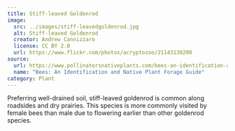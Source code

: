 ```yaml
---
title: Stiff-leaved Goldenrod
image:
  src: ../images/stiff-leavedgoldenrod.jpg
  alt: Stiff-leaved Goldenrod
  creator: Andrew Cannizzaro
  license: CC BY 2.0
  url: https://www.flickr.com/photos/acryptozoo/21143130290
source:
  url: https://www.pollinatorsnativeplants.com/bees-an-identification-and-native-plant-forage-guide.html
  name: "Bees: An Identification and Native Plant Forage Guide"
category: Plant
---
```

Preferring well-drained soil, stiff-leaved goldenrod is common along roadsides and dry prairies. This species is more commonly visited by female bees than male due to flowering earlier than other goldenrod species.
